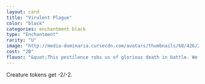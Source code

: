 ```yaml
---
layout: card
title: "Virulent Plague"
color: "black"
categories: enchantment black
type: "Enchantment"
rarity: "U"
image: "http://media-dominaria.cursecdn.com/avatars/thumbnails/68/426/200/283/635618488508670004.png"
cost: "2B"
flavor: "&quot;This pestilence robs us of glorious death in battle. We starve to death with full bellies and drown trying to slake our unnatural thirst.&quot;"
---
```


Creature tokens get -2/-2.
